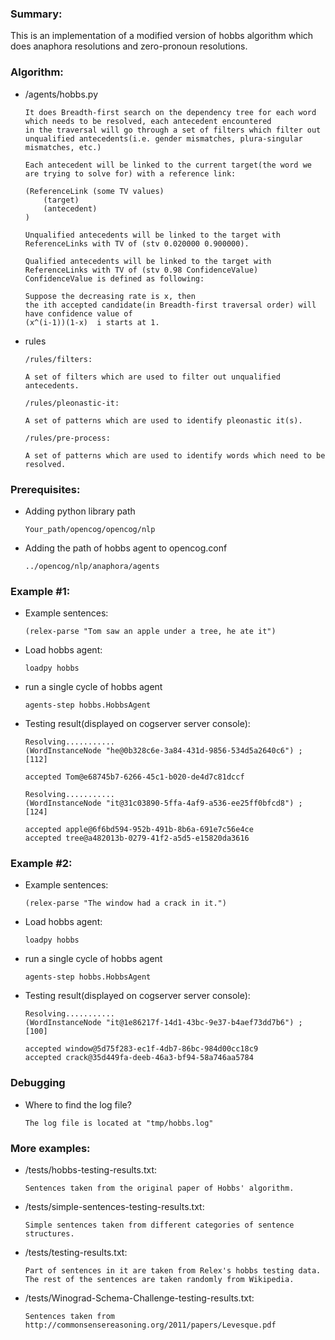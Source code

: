 ### Summary:

This is an implementation of a modified version of hobbs algorithm which does anaphora resolutions and zero-pronoun 
resolutions.

### Algorithm:

- /agents/hobbs.py

    ```
    It does Breadth-first search on the dependency tree for each word which needs to be resolved, each antecedent encountered
    in the traversal will go through a set of filters which filter out unqualified antecedents(i.e. gender mismatches, plura-singular mismatches, etc.)
    
    Each antecedent will be linked to the current target(the word we are trying to solve for) with a reference link:
    
    (ReferenceLink (some TV values)
        (target)
        (antecedent)
    )
    
    Unqualified antecedents will be linked to the target with ReferenceLinks with TV of (stv 0.020000 0.900000).
    
    Qualified antecedents will be linked to the target with ReferenceLinks with TV of (stv 0.98 ConfidenceValue)
    ConfidenceValue is defined as following:
    
    Suppose the decreasing rate is x, then
    the ith accepted candidate(in Breadth-first traversal order) will have confidence value of
    (x^(i-1))(1-x)  i starts at 1.
    
    ```
       
- rules

    ```
    /rules/filters:
    
    A set of filters which are used to filter out unqualified antecedents.
    
    /rules/pleonastic-it:
    
    A set of patterns which are used to identify pleonastic it(s).
    
    /rules/pre-process:
    
    A set of patterns which are used to identify words which need to be resolved.
    ```
 
    
### Prerequisites:

- Adding python library path

    ```
    Your_path/opencog/opencog/nlp
    ```
- Adding the path of hobbs agent to opencog.conf

    ```
    ../opencog/nlp/anaphora/agents
    ```

### Example #1:

- Example sentences:

    ```
    (relex-parse "Tom saw an apple under a tree, he ate it")
    ```
    
- Load hobbs agent:

    ```
    loadpy hobbs
    ```
- run a single cycle of hobbs agent

    ```
    agents-step hobbs.HobbsAgent
    ```

- Testing result(displayed on cogserver server console):

    ```
    Resolving...........
    (WordInstanceNode "he@0b328c6e-3a84-431d-9856-534d5a2640c6") ; [112]

    accepted Tom@e68745b7-6266-45c1-b020-de4d7c81dccf

    Resolving...........
    (WordInstanceNode "it@31c03890-5ffa-4af9-a536-ee25ff0bfcd8") ; [124]

    accepted apple@6f6bd594-952b-491b-8b6a-691e7c56e4ce
    accepted tree@a482013b-0279-41f2-a5d5-e15820da3616

    ```

### Example #2:

- Example sentences:

    ```
    (relex-parse "The window had a crack in it.")
    ```

- Load hobbs agent:

    ```
    loadpy hobbs
    ```
- run a single cycle of hobbs agent

    ```
    agents-step hobbs.HobbsAgent
    ```

- Testing result(displayed on cogserver server console):

    ```
    Resolving...........
    (WordInstanceNode "it@1e86217f-14d1-43bc-9e37-b4aef73dd7b6") ; [100]

    accepted window@5d75f283-ec1f-4db7-86bc-984d00cc18c9
    accepted crack@35d449fa-deeb-46a3-bf94-58a746aa5784

    ```

### Debugging

- Where to find the log file?

    ```
    The log file is located at "tmp/hobbs.log"

    ```

### More examples:

- /tests/hobbs-testing-results.txt:

    ```
    Sentences taken from the original paper of Hobbs' algorithm.
    ```
    
- /tests/simple-sentences-testing-results.txt:

    ```
    Simple sentences taken from different categories of sentence structures.

- /tests/testing-results.txt:

    ```
    Part of sentences in it are taken from Relex's hobbs testing data.
    The rest of the sentences are taken randomly from Wikipedia.
    ``` 
- /tests/Winograd-Schema-Challenge-testing-results.txt:

    ```
    Sentences taken from http://commonsensereasoning.org/2011/papers/Levesque.pdf
    ``` 